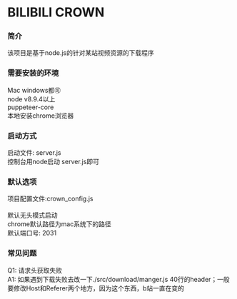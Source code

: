 BILIBILI CROWN
======
### 简介
该项目是基于node.js的针对某站视频资源的下载程序
### 需要安装的环境
Mac windows都:accept:<br>
node v8.9.4以上<br>
puppeteer-core<br>
本地安装chrome浏览器<br>
### 启动方式
启动文件: server.js<br>
控制台用node启动 server.js即可<br>
### 默认选项
项目配置文件:crown_config.js<br>
<br>
默认无头模式启动<br>
chrome默认路径为mac系统下的路径<br>
默认端口号: 2031<br>
### 常见问题
Q1: 请求头获取失败<br>
A1: 如果遇到下载失败去改一下./src/download/manger.js 40行的header；一般要修改Host和Referer两个地方，因为这个东西，b站一直在变的<br>
